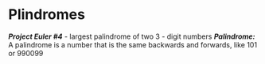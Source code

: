 # Plindromes

***Project Euler #4*** - largest palindrome of two 3 - digit numbers 
***Palindrome:*** A palindrome is a number that is the same backwards and forwards, like 101 or 990099




